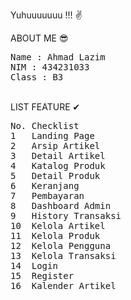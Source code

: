 Yuhuuuuuuu !!! ✌

ABOUT ME 😎
<pre>
Name : Ahmad Lazim
NIM : 434231033
Class : B3
</pre>
<br>
LIST FEATURE ✔
<pre>
No.	Checklist	          
1	Landing Page	        
2	Arsip Artikel	        
3	Detail Artikel	      
4	Katalog Produk	      
5	Detail Produk	        
6	Keranjang	            
7	Pembayaran	          
8	Dashboard Admin	      
9	History Transaksi	    
10	Kelola Artikel	    
11	Kelola Produk	      
12	Kelola Pengguna	    
13	Kelola Transaksi	 
14	Login	              
15	Register	          
16	Kalender Artikel	  
</pre>

